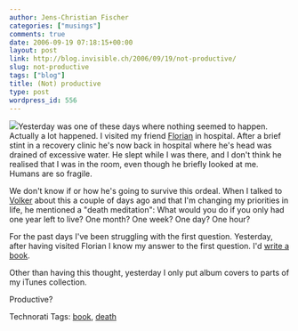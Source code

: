 ```yaml
---
author: Jens-Christian Fischer
categories: ["musings"]
comments: true
date: 2006-09-19 07:18:15+00:00
layout: post
link: http://blog.invisible.ch/2006/09/19/not-productive/
slug: not-productive
tags: ["blog"]
title: (Not) productive
type: post
wordpress_id: 556
---
```


![](/files/smallOldBook.jpg)Yesterday was one of these days where nothing seemed to happen. Actually a lot happened. I visited my friend [Florian][1] in hospital. After a brief stint in a recovery clinic he's now back in hospital where he's head was drained of excessive water. He slept while I was there, and I don't think he realised that I was in the room, even though he briefly looked at me. Humans are so fragile. 

We don't know if or how he's going to survive this ordeal. When I talked to [Volker][2] about this a couple of days ago and that I'm changing my priorities in life, he mentioned a "death meditation": What would you do if you only had one year left to live? One month? One week? One day? One hour?

For the past days I've been struggling with the first question. Yesterday, after having visited Florian I know my answer to the first question. I'd [write a book][3].

Other than having this thought, yesterday I only put album covers to parts of my iTunes collection.

Productive?

[1]: http://blog.invisible.ch/2006/08/02/if-not-today/
[2]: http://vowe.net
[3]: http://www.43things.com/things/view/220


Technorati Tags: [book](http://www.technorati.com/tag/book), [death](http://www.technorati.com/tag/death)
